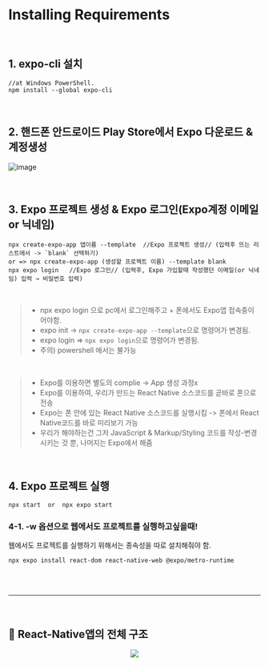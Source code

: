 # Installing Requirements  

<br>

## 1. expo-cli 설치

```
//at Windows PowerShell.
npm install --global expo-cli
```

<br>


## 2. 핸드폰 안드로이드 Play Store에서 Expo 다운로드 & 계정생성


![image](https://github.com/user-attachments/assets/292b942b-0c9f-4b7a-ad48-73657e860362)

<br>

## 3. Expo 프로젝트 생성 & Expo 로그인(Expo계정 이메일 or 닉네임)

```
npx create-expo-app 앱이름 --template  //Expo 프로젝트 생성// (입력후 뜨는 리스트에서 -> `blank` 선택하기)
or => npx create-expo-app (생성할 프로젝트 이름) --template blank    
npx expo login   //Expo 로그인// (입력후, Expo 가입할때 작성했던 이메일(or 닉네임) 입력 → 비밀번호 입력)
```

<br>

> + npx expo login 으로 pc에서 로그인해주고 + 폰에서도 Expo앱 접속중이어야함.  
> + expo init -> `npx create-expo-app --template`으로 명령어가 변경됨.  
> + expo login => `npx expo login`으로 명령어가 변경됨.  
> + 주의) powershell 에서는 불가능  



<br>

> + Expo를 이용하면 별도의 complie -> App 생성 과정x  
> + Expo를 이용하여, 우리가 만드는 React Native 소스코드를 곧바로 폰으로 전송  
> + Expo는 폰 안에 있는 React Native 소스코드를 실행시킴 -> 폰에서 React Native코드를 바로 미리보기 가능
> + 우리가 해야하는건 그저 JavaScript & Markup/Styling 코드를 작성-변경시키는 것 뿐, 나머지는 Expo에서 해줌

<br>

## 4. Expo 프로젝트 실행

```
npx start  or  npx expo start
```

### 4-1. -w 옵션으로 웹에서도 프로젝트를 실행하고싶을때!
웹에서도 프로젝트를 실행하기 위해서는 종속성을 따로 설치해줘야 함.
```
npx expo install react-dom react-native-web @expo/metro-runtime
```


<br><br><hr><br>

## 📱 React-Native앱의 전체 구조

<div align="center"><img src="https://github.com/user-attachments/assets/9ef1ebdb-613e-4a52-ad5f-e16195b63596"></div>


<br><br><br><br>

